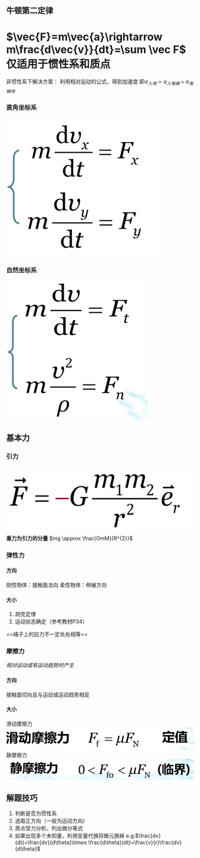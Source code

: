 
## 牛顿第二定律
$\vec{F}=m\vec{a}\rightarrow m\frac{d\vec{v}}{dt}=\sum \vec
F$
仅适用于惯性系和质点
==
非惯性系下解决方案：
利用相对运动的公式，得到加速度
即$a_{人地}=a_{人电梯}+a_{电梯地}$
### 直角坐标系
![](zhijiao.png)
### 自然坐标系
![](20230305211717.png)

## 基本力
### 引力
![](20230305211814.png)
**重力为引力的分量**
$mg \approx \frac{GmM}{R^{2}}$
### 弹性力
#### 方向
刚性物体：接触面法向
柔性物体：伸展方向
#### 大小
1. 胡克定律
2. 运动状态确定（参考教材P34）
   

==绳子上的拉力不一定处处相等==

### 摩擦力
*相对运动或有运动趋势时产生*
#### 方向
接触面切向且与运动或运动趋势相反
#### 大小
滑动摩擦力![](20230305212400.png)
静摩擦力
![](20230305212423.png)

## 解题技巧
1. 判断是否为惯性系
2. 选取正方向（一般为运动方向）
3. 质点受力分析，列出微分等式
4. 如果出现多个未知量，利用变量代换将微元换掉
e.g:$\frac{dv}{dt}=\frac{dv}{d\theta}\times \frac{d\theta}{dt}=\frac{v}{r}\frac{dv}{d\theta}$
